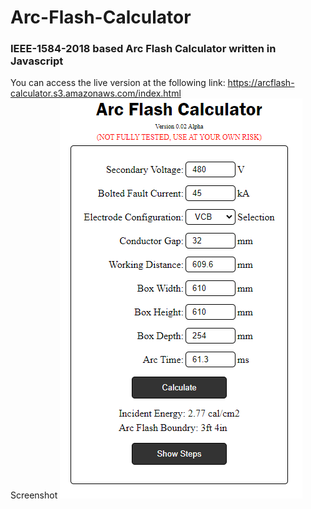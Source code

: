 # Arc-Flash-Calculator
### IEEE-1584-2018 based Arc Flash Calculator written in Javascript

You can access the live version at the following link:
https://arcflash-calculator.s3.amazonaws.com/index.html
<br/>
Screenshot
![Screenshot of arc-flash-calculator](/images/screenshot.png)
